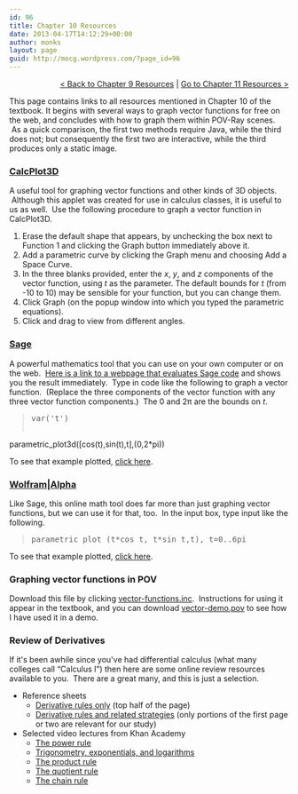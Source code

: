 ```yaml
---
id: 96
title: Chapter 10 Resources
date: 2013-04-17T14:12:29+00:00
author: monks
layout: page
guid: http://mocg.wordpress.com/?page_id=96
---
```

<p style="text-align:right;">
  <a title="Chapter 9 Resources" href="http://mocg.wordpress.com/chapter-9-resources/">< Back to Chapter 9 Resources</a> | <a title="Chapter 11 Resources" href="http://mocg.wordpress.com/chapter-11-resources/">Go to Chapter 11 Resources ></a>
</p>

This page contains links to all resources mentioned in Chapter 10 of the textbook. It begins with several ways to graph vector functions for free on the web, and concludes with how to graph them within POV-Ray scenes.  As a quick comparison, the first two methods require Java, while the third does not; but consequently the first two are interactive, while the third produces only a static image.

### [CalcPlot3D](http://web.monroecc.edu/manila/webfiles/calcNSF/JavaCode/CalcPlot3D.htm)

A useful tool for graphing vector functions and other kinds of 3D objects.  Although this applet was created for use in calculus classes, it is useful to us as well.  Use the following procedure to graph a vector function in CalcPlot3D.

  1. Erase the default shape that appears, by unchecking the box next to Function 1 and clicking the Graph button immediately above it.
  2. Add a parametric curve by clicking the Graph menu and choosing Add a Space Curve.
  3. In the three blanks provided, enter the _x_, _y_, and _z_ components of the vector function, using _t_ as the parameter. The default bounds for _t_ (from -10 to 10) may be sensible for your function, but you can change them.
  4. Click Graph (on the popup window into which you typed the parametric equations).
  5. Click and drag to view from different angles.

### [Sage](http://www.sagemath.org)

A powerful mathematics tool that you can use on your own computer or on the web.  [Here is a link to a webpage that evaluates Sage code](http://aleph.sagemath.org) and shows you the result immediately.  Type in code like the following to graph a vector function.  (Replace the three components of the vector function with any three vector function components.)  The 0 and 2π are the bounds on _t_.

> <pre>var('t')
parametric_plot3d([cos(t),sin(t),t],(0,2*pi))</pre>

To see that example plotted, [click here](http://aleph.sagemath.org/?z=eJwrSyzSUC9R1-TlKkgsSsxNLSnKTI4vyMkvMU7RiE7OL9Yo0dQpzswDUSWxOhoGOkZaBZmamgD6qRFN&lang=sage).

### [Wolfram|Alpha](http://www.wolframalpha.com)

Like Sage, this online math tool does far more than just graphing vector functions, but we can use it for that, too.  In the input box, type input like the following.

> <pre>parametric plot (t*cos t, t*sin t,t), t=0..6pi</pre>

To see that example plotted, [click here](http://www.wolframalpha.com/input/?i=parametric+plot+%28t*cos+t%2C+t*sin+t%2Ct%29%2C+t%3D0..6pi).

### Graphing vector functions in POV

Download this file by clicking [vector-functions.inc](https://www.dropbox.com/s/t10l4e64sibkqw8/vector-functions.inc?dl=0).  Instructions for using it appear in the textbook, and you can download [vector-demo.pov](https://www.dropbox.com/s/ojvaunnnd8gee1b/vector-demo.pov?dl=0) to see how I have used it in a demo.

### Review of Derivatives

If it's been awhile since you've had differential calculus (what many colleges call &#8220;Calculus I&#8221;) then here are some online review resources available to you.  There are a great many, and this is just a selection.

  * Reference sheets 
      * [Derivative rules only](http://math.arizona.edu/~calc/Rules.pdf) (top half of the page)
      * [Derivative rules and related strategies](http://tutorial.math.lamar.edu/pdf/Calculus_Cheat_Sheet_Derivatives.pdf) (only portions of the first page or two are relevant for our study)
  * Selected video lectures from Khan Academy 
      * [The power rule](https://www.khanacademy.org/math/calculus/differential-calculus/power_rule_tutorial/v/power-rule)
      * [Trigonometry, exponentials, and logarithms](https://www.khanacademy.org/math/calculus/differential-calculus/chain_rule/v/derivatives-of-sin-x--cos-x--tan-x--e-x-and-ln-x)
      * [The product rule](https://www.khanacademy.org/math/calculus/differential-calculus/product_rule/v/applying-the-product-rule-for-derivatives)
      * [The quotient rule](https://www.khanacademy.org/math/calculus/differential-calculus/product_rule/v/quotient-rule-for-derivative-of-tan-x)
      * [The chain rule](https://www.khanacademy.org/math/calculus/differential-calculus/chain_rule/v/chain-rule-definition-and-example)

##
